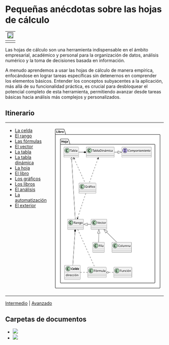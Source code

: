 # Pequeñas anécdotas sobre las hojas de cálculo

<div align=center>

|<img src="images/DALL·E-2024-03-11-21.48.01.webp" width="40%" border=1>|
|-|
||

</div>

Las hojas de cálculo son una herramienta indispensable en el ámbito empresarial, académico y personal para la organización de datos, análisis numérico y la toma de decisiones basada en información. 

A menudo aprendemos a usar las hojas de cálculo de manera empírica, enfocándose en lograr tareas específicas sin detenernos en comprender los elementos básicos. Entender los conceptos subyacentes a la aplicación, más allá de su funcionalidad práctica, es crucial para desbloquear el potencial completo de esta herramienta, permitiendo avanzar desde tareas básicas hacia análisis más complejos y personalizados.

## Itinerario

<div align=center>

<table border=0>
    <tr>
        <td valign=top>
        
- [La celda](docs/celda/README.md)
- [El rango](docs/rango/README.md)
- [Las fórmulas](docs/formulas/README.md)
- [El vector](docs/vector/README.md)
- [La tabla](docs/tabla/README.md)
- [La tabla dinámica](docs/tablaDinamica/README.md)
- [La hoja](/docs/hoja/README.md)
- [El libro](/docs/libro/README.md)
- [Los gráficos](/docs/graficos/README.md)
- [Los libros](/docs/libros/README.md)
- [El análisis](/docs/analisis/README.md)
- [La automatización](/docs/automatizacion/README.md)
- [El exterior](docs/elExterior/README.md)
        </td>
        <td>

![](/images/modelosUML/docs/UMLdocs/esquema000.svg)
        </td>
    </tr>
</table>

</div>

[Intermedio](/docs/intermedio.md) | [Avanzado](/docs/avanzado.md)

## Carpetas de documentos

- [![](https://img.shields.io/badge/-Microsoft_Excel-FFF?style=flat&logo=microsoftexcel&logoColor=black)](https://1drv.ms/f/s!AnIJHRHgFpG-lkytF3Qq4lMkKsqD?e=h6aQ7Y) 
- [![](https://img.shields.io/badge/-Google_Sheets-FFF?style=flat&logo=googlesheets&logoColor=black)](https://drive.google.com/drive/folders/1YppYGn_WxalVW2SZNx3ATgVkccZur2qZ?usp=sharing)
